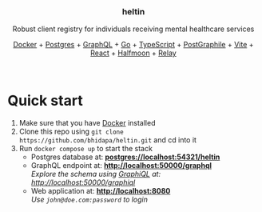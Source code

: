 <br>
  <h3 align="center">
    heltin
  </h3>
  <p align="center">
    Robust client registry for individuals receiving mental healthcare services
  </p>
  <p align="center">
    <a href="https://www.docker.com/">Docker</a>
    +
    <a href="https://www.postgresql.org/">Postgres</a>
    +
    <a href="https://graphql.org/">GraphQL</a>
    +
    <a href="https://golang.org/">Go</a>
    +
    <a href="https://www.typescriptlang.org/">TypeScript</a>
    +
    <a href="https://www.graphile.org/postgraphile/">PostGraphile</a>
    +
    <a href="https://vitejs.dev/">Vite</a>
    +
    <a href="https://reactjs.org/">React</a>
    +
    <a href="https://www.gethalfmoon.com/">Halfmoon</a>
    +
    <a href="https://relay.dev">Relay</a>
  </p>
<br>

# Quick start

1.  Make sure that you have [Docker](https://www.docker.com/products/docker-engine) installed
2.  Clone this repo using `git clone https://github.com/bhidapa/heltin.git` and cd into it
3.  Run `docker compose up` to start the stack<br>
    - Postgres database at: **[postgres://localhost:54321/heltin](postgres://localhost:54321/heltin)**
    - GraphQL endpoint at: **[http://localhost:50000/graphql](http://localhost:50000/graphql)**<br>
      _Explore the schema using [GraphiQL](https://github.com/graphql/graphiql) at: [http://localhost:50000/graphiql](http://localhost:50000/graphiql)_
    - Web application at: **[http://localhost:8080](http://localhost:8080)**<br>
      _Use `john@doe.com:password` to login_
